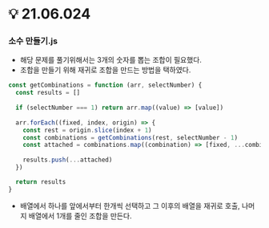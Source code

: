 # 💡 21.06.024

### 소수 만들기.js

- 해당 문제를 풀기위해서는 3개의 숫자를 뽑는 조합이 필요했다.
- 조합을 만들기 위해 재귀로 조합을 만드는 방법을 택하였다.

```javascript
const getCombinations = function (arr, selectNumber) {
  const results = []
  
  if (selectNumber === 1) return arr.map((value) => [value])
    
  arr.forEach((fixed, index, origin) => {
    const rest = origin.slice(index + 1)
    const combinations = getCombinations(rest, selectNumber - 1)
    const attached = combinations.map((combination) => [fixed, ...combination])
    
    results.push(...attached)
  })

  return results
}
```

- 배열에서 하나를 앞에서부터 한개씩 선택하고 그 이후의 배열을 재귀로 호출, 나머지 배열에서 1개를 줄인 조합을 만든다.

